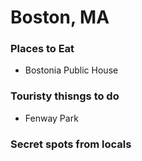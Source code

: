 # Boston, MA

### Places to Eat
- Bostonia Public House
### Touristy thisngs to do
- Fenway Park
### Secret spots from locals 
